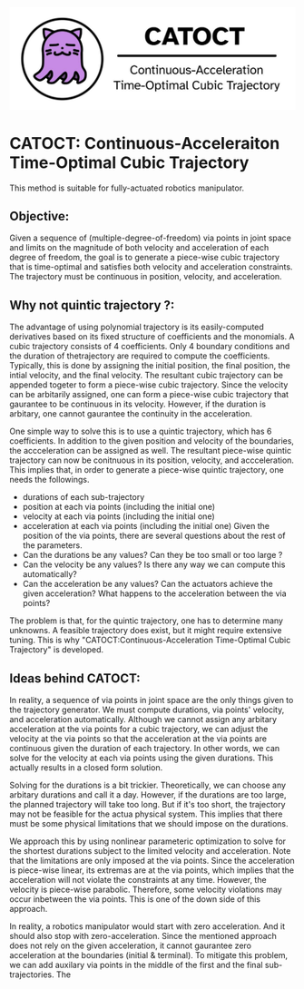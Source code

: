 ![Alt text](logo_catoct.jpg?raw=true "Title")
# CATOCT: Continuous-Acceleraiton Time-Optimal Cubic Trajectory
This method is suitable for fully-actuated robotics manipulator.

## Objective:
Given a sequence of (multiple-degree-of-freedom) via points in joint space and limits on the magnitude of both velocity and acceleration of each degree of freedom, 
the goal is to generate a piece-wise cubic trajectory that is time-optimal and satisfies both velocity and acceleration constraints. The trajectory must be 
continuous in position, velocity, and acceleration.

## Why not quintic trajectory ?:
The advantage of using polynomial trajectory is its easily-computed derivatives based on its fixed structure of coefficients and the monomials. 
A cubic trajectory consists of 4 coefficients. Only 4 boundary conditions and the duration of thetrajectory are required to compute the coefficients. Typically, this is done by assigning 
the initial position, the final position, the intial velocity, and the final velocity. The resultant cubic trajectory can be appended togeter to form a 
piece-wise cubic trajectory. Since the velocity can be arbitarily assigned, one can form a piece-wise cubic trajectory that gaurantee to be continuous in its velocity.
However, if the duration is arbitary, one cannot gaurantee the continuity in the acceleration.

One simple way to solve this is to use a quintic trajectory, which has 6 coefficients. In addition to the given position and velocity of the boundaries, the accceleration can be assigned as well. 
The resultant piece-wise quintic trajectory can now be conitnuous in its position, velocity, and accceleration. This implies that, in order to generate a piece-wise quintic trajectory,
one needs the followings.
* durations of each sub-trajectory
* position at each via points (including the initial one)
* velocity at each via points (including the initial one)
* acceleration at each via points (including the initial one)
Given the position of the via points, there are several questions about the rest of the parameters.
* Can the durations be any values? Can they be too small or too large ?
* Can the velocity be any values? Is there any way we can compute this automatically?
* Can the acceleration be any values? Can the actuators achieve the given acceleration? What happens to the acceleration between the via points?

The problem is that, for the quintic trajectory, one has to determine many unknowns. A feasible trajectory does exist, but it might require extensive tuning.
This is why "CATOCT:Continuous-Acceleration Time-Optimal Cubic Trajectory" is developed.

## Ideas behind CATOCT:
In reality, a sequence of via points in joint space are the only things given to the trajectory generator. We must compute durations, via points' velocity, and acceleration automatically. Although we cannot assign any arbitary acceleration at the via points for a cubic trajectory, we can adjust the velocity at the via points so that the acceleration at the via points are continuous given the duration of each trajectory. In other words, we can solve for the velocity at each via points using the given durations. This actually results in a closed form solution.

Solving for the durations is a bit trickier. Theoretically, we can choose any arbitary durations and call it a day. However, if the durations are too large, the planned trajectory will take too long. But if it's too short, the trajectory may not be feasible for the actua physical system. This implies that there must be some physical limitations that we should impose on the durations. 

We approach this by using nonlinear parameteric optimization to solve for the shortest durations subject to the limited velocity and acceleration. Note that the limitations are only imposed at the via points. Since the acceleration is piece-wise linear, its extremas are at the via points, which implies that the acceleration will not violate the constraints at any time. However, the velocity is piece-wise parabolic. Therefore, some velocity violations may occur inbetween the via points. This is one of the down side of this approach. 

In reality, a robotics manipulator would start with zero acceleration. And it should also stop with zero-acceleration. Since the mentioned approach does not rely on the given acceleration, it cannot gaurantee zero acceleration at the boundaries (initial & terminal). To mitigate this problem, we can add auxilary via points in the middle of the first and the final sub-trajectories. The  
